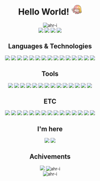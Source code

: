 <h1 align="center">
  Hello World!
  <img src="images/hanbyul.png" width="35" />
</h1>

<p align="center">
  <img src="https://komarev.com/ghpvc/?username=ahr-i&label=Profile%20views&color=0a0a0a&style=flat" alt="ahr-i" /><br />
  <img src="https://img.shields.io/badge/Projects-6-blue" />
  <img src="https://img.shields.io/badge/Papers-1-red" />
  <img src="https://img.shields.io/badge/Competitions-5-yellow" />
  <img src="https://img.shields.io/badge/Patents-3-green" />
</p>

<h2 align="center">Languages & Technologies</h2>
<p align="center">
  <img src="https://img.shields.io/badge/Go-00ADD8?style=flat-square&logo=go&logoColor=FFFFFF" />
  <img src="https://img.shields.io/badge/Solidity-363636?style=flat-square&logo=solidity&logoColor=FFFFFF" />
  <img src="https://img.shields.io/badge/C++-00599C?style=flat-square&logo=cplusplus&logoColor=FFFFFF" />
  <img src="https://img.shields.io/badge/C-A8B9CC?style=flat-square&logo=c&logoColor=FFFFFF" />
  <img src="https://img.shields.io/badge/Python-3776AB?style=flat-square&logo=python&logoColor=FFFFFF" />
  <img src="https://img.shields.io/badge/PyPy-193440?style=flat-square&logo=pypy&logoColor=FFFFFF" />
  <img src="https://img.shields.io/badge/Spring-6DB33F?style=flat-square&logo=spring&logoColor=FFFFFF" />
  <img src="https://img.shields.io/badge/C%23-512BD4?style=flat-square&logo=csharp&logoColor=FFFFFF" />
  <img src="https://img.shields.io/badge/GNU bash-4EAA25?style=flat-square&logo=gnubash&logoColor=FFFFFF" />
  <img src="https://img.shields.io/badge/Node.js-339933?style=flat-square&logo=nodedotjs&logoColor=FFFFFF" />
  <img src="https://img.shields.io/badge/JavaScript-F7DF1E?style=flat-square&logo=javascript&logoColor=FFFFFF" />
  <img src="https://img.shields.io/badge/HTML5-E34F26?style=flat-square&logo=html5&logoColor=FFFFFF" />
  <img src="https://img.shields.io/badge/CSS3-1572B6?style=flat-square&logo=css3&logoColor=FFFFFF" />
  <img src="https://img.shields.io/badge/Markdown-000000?style=flat-square&logo=markdown&logoColor=FFFFFF" />
  <img src="https://img.shields.io/badge/JSON-000000?style=flat-square&logo=json&logoColor=FFFFFF" />
</p>

<h2 align="center">Tools</h2>
<p align="center">
  <img src="https://img.shields.io/badge/Docker-2496ED?style=flat-square&logo=docker&logoColor=FFFFFF" />
  <img src="https://img.shields.io/badge/Web3.js-F16822?style=flat-square&logo=web3dotjs&logoColor=FFFFFF" />
  <img src="https://img.shields.io/badge/Git-F05032?style=flat-square&logo=git&logoColor=FFFFFF" />
  <img src="https://img.shields.io/badge/GitHub-181717?style=flat-square&logo=github&logoColor=FFFFFF" />
  <img src="https://img.shields.io/badge/Unity-000000?style=flat-square&logo=unity&logoColor=FFFFFF" />
  <img src="https://img.shields.io/badge/MySQL-4479A1?style=flat-square&logo=mysql&logoColor=FFFFFF" />
  <img src="https://img.shields.io/badge/SQLite-003B57?style=flat-square&logo=sqlite&logoColor=FFFFFF" />
  <img src="https://img.shields.io/badge/Kali Linux-557C94?style=flat-square&logo=kalilinux&logoColor=FFFFFF" />
  <img src="https://img.shields.io/badge/Visual Studio-5C2D91?style=flat-square&logo=visualstudio&logoColor=FFFFFF" />
  <img src="https://img.shields.io/badge/Visual Studio Code-007ACC?style=flat-square&logo=visualstudiocode&logoColor=FFFFFF" />
  <img src="https://img.shields.io/badge/Intellij IDEA-000000?style=flat-square&logo=intellijidea&logoColor=FFFFFF" />
  <img src="https://img.shields.io/badge/Notion-000000?style=flat-square&logo=notion&logoColor=FFFFFF" />
  <img src="https://img.shields.io/badge/Wireshark-1679A7?style=flat-square&logo=wireshark&logoColor=FFFFFF" />
  <img src="https://img.shields.io/badge/Figma-F24E1E?style=flat-square&logo=figma&logoColor=FFFFFF" />
</p>

<!--
<h2 align="center">Interests</h2>
<p align="center">
  <img src="https://img.shields.io/badge/Bitcoin-F7931A?style=flat-square&logo=bitcoin&logoColor=FFFFFF" />
  <img src="https://img.shields.io/badge/Ethereum-3C3C3D?style=flat-square&logo=ethereum&logoColor=FFFFFF" />
  <img src="https://img.shields.io/badge/Atom-66595C?style=flat-square&logo=atom&logoColor=FFFFFF" />
  <img src="https://img.shields.io/badge/XRP-25A768?style=flat-square&logo=xrp&logoColor=FFFFFF" />
  <img src="https://img.shields.io/badge/Chromium-4285F4?style=flat-square&logo=googlechrome&logoColor=FFFFFF" />
  <img src="https://img.shields.io/badge/Elastic Search-005571?style=flat-square&logo=elasticsearch&logoColor=FFFFFF" />
</p>
-->

<h2 align="center">ETC</h2>
<p align="center">
  <img src="https://img.shields.io/badge/Ableton Live-000000?style=flat-square&logo=abletonlive&logoColor=FFFFFF" />
  <img src="https://img.shields.io/badge/Adobe Photoshop-31A8FF?style=flat-square&logo=adobephotoshop&logoColor=FFFFFF" />
  <img src="https://img.shields.io/badge/Adobe Premiere Pro-9999FF?style=flat-square&logo=adobepremierepro&logoColor=FFFFFF" />
  <img src="https://img.shields.io/badge/Discord-5865F2?style=flat-square&logo=discord&logoColor=FFFFFF" />
  <img src="https://img.shields.io/badge/Gmail-EA4335?style=flat-square&logo=gmail&logoColor=FFFFFF" />
  <img src="https://img.shields.io/badge/Google Docs-4285F4?style=flat-square&logo=googledocs&logoColor=FFFFFF" />
  <img src="https://img.shields.io/badge/Google Sheets-34A853?style=flat-square&logo=googlesheets&logoColor=FFFFFF" />
  <img src="https://img.shields.io/badge/Google Drive-4285F4?style=flat-square&logo=googledrive&logoColor=FFFFFF" />
  <img src="https://img.shields.io/badge/Microsoft Excel-217346?style=flat-square&logo=microsoftexcel&logoColor=FFFFFF" />
  <img src="https://img.shields.io/badge/Microsoft Outlook-0078D4?style=flat-square&logo=microsoftoutlook&logoColor=FFFFFF" />
  <img src="https://img.shields.io/badge/Microsoft PowerPoint-B7472A?style=flat-square&logo=microsoftpowerpoint&logoColor=FFFFFF" />
  <img src="https://img.shields.io/badge/Microsoft Visio-3955A3?style=flat-square&logo=microsoftvisio&logoColor=FFFFFF" />
  <img src="https://img.shields.io/badge/Microsoft Word-2B579A?style=flat-square&logo=microsoftword&logoColor=FFFFFF" />
  <img src="https://img.shields.io/badge/MacOS-000000?style=flat-square&logo=macos&logoColor=FFFFFF" />
  <img src="https://img.shields.io/badge/Windows-0078D4?style=flat-square&logo=windows&logoColor=FFFFFF" />
</p>

<h2 align="center">I'm here</h2>
<p align="center">
  <a href="https://x.com/a__hri" target="_blank"><img src="https://img.shields.io/badge/x-000000?style=for-the-badge&logo=x&logoColor=FFFFFF" /></a>
  <a href="https://github.com/ahr-i" target="_blank"><img src="https://img.shields.io/badge/GitHub-181717?style=for-the-badge&logo=github&logoColor=FFFFFF" /></a>
</p>

<h2 align="center">Achivements</h2>
<p align="center">
  <!--
  <img height="150" src="http://mazassumnida.wtf/api/v2/generate_badge?boj=a_hri"/><br/>
  -->
  <img height="150" src="https://github-readme-stats.vercel.app/api?username=ahr-i&show_icons=true&theme=midnight-purple" />
  <img height="150" src="https://github-readme-streak-stats.herokuapp.com/?user=ahr-i&theme=midnight-purple" alt="ahr-i" /><br />
  <img height="190" src="https://github-profile-trophy.vercel.app/?username=ahr-i&theme=darkhub" alt="ahr-i" />
</p>
